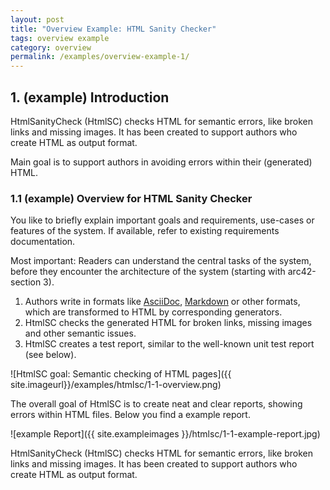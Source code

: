 ```yaml
---
layout: post
title: "Overview Example: HTML Sanity Checker"
tags: overview example 
category: overview
permalink: /examples/overview-example-1/
---
```


## 1. (example) Introduction 


HtmlSanityCheck (HtmlSC) checks HTML for semantic errors, like broken links and missing images. 
It has been created to support authors who create HTML as output format.

Main goal is to support authors in avoiding errors within their (generated) HTML.


### 1.1 (example) Overview for HTML Sanity Checker

<div class="arc42-example" markdown="1">

You like to briefly explain important goals and requirements, use-cases or features of the system. 
If available, refer to existing requirements documentation.

Most important: Readers can understand the central tasks of the system, before they encounter the architecture of the system (starting with arc42-section 3).
</div>

1. Authors write in formats like [AsciiDoc](https://asciidoctor.org/docs/what-is-asciidoc/), [Markdown](https://www.daringfireball.net/projects/markdown/syntax) or other formats, which are transformed to HTML by corresponding generators.
2. HtmlSC checks the generated HTML for broken links, missing images and other semantic issues.
3. HtmlSC creates a test report, similar to the well-known unit test report (see below).

![HtmlSC goal: Semantic checking of HTML pages]({{ site.imageurl}}/examples/htmlsc/1-1-overview.png)

The overall goal of HtmlSC is to create neat and clear reports, showing errors within HTML files. Below you find a example report.

![example Report]({{ site.exampleimages }}/htmlsc/1-1-example-report.jpg)

HtmlSanityCheck (HtmlSC) checks HTML for semantic errors, like broken links and missing images. 
It has been created to support authors who create HTML as output format.
